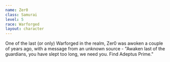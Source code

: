 ```yaml
---
name: Zer0
class: Samurai
level: 5
race: Warforged
layout: character
---
```

One of the last (or only) Warforged in the realm, Zer0 was awoken a couple of years ago, with a message from an unknown source - "Awaken last of the guardians, you have slept too long, we need you. Find Adeptus Prime."